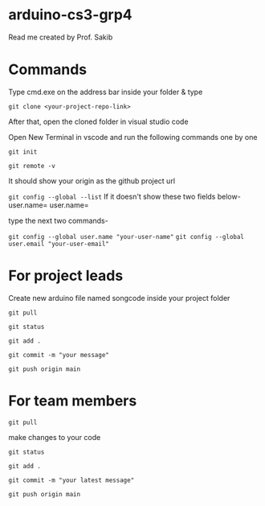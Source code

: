 # arduino-cs3-grp4

Read me created by Prof. Sakib

# Commands
Type cmd.exe on the address bar inside your folder & type 

`git clone <your-project-repo-link>`

After that, open the cloned folder in visual studio code

Open New Terminal in vscode and run the following commands one by one

`git init`

`git remote -v`

It should show your origin as the github project url

`git config --global --list`
If it doesn't show these two fields below- 
user.name=<your-user-name>
user.name=<your-user-email>

type the next two commands- 

`git config --global user.name "your-user-name"`
`git config --global user.email "your-user-email"`

# For project leads
Create new arduino file named songcode inside your project folder

`git pull`

`git status`

`git add .`

`git commit -m "your message"`

`git push origin main`


# For team members

`git pull`

make changes to your code

`git status`

`git add .`

`git commit -m "your latest message"`

`git push origin main`